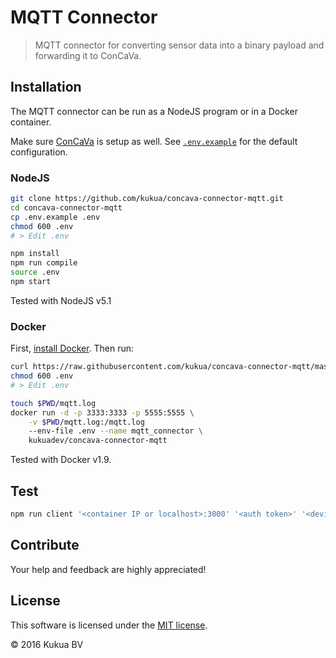 # MQTT Connector

> MQTT connector for converting sensor data into a binary payload and forwarding it to ConCaVa.

## Installation

The MQTT connector can be run as a NodeJS program or in a Docker container.

Make sure [ConCaVa](https://github.com/kukua/concava) is setup as well.
See [`.env.example`](https://github.com/kukua/concava-connector-mqtt/tree/master/.env.example) for the default configuration.

### NodeJS

```bash
git clone https://github.com/kukua/concava-connector-mqtt.git
cd concava-connector-mqtt
cp .env.example .env
chmod 600 .env
# > Edit .env

npm install
npm run compile
source .env
npm start
```

Tested with NodeJS v5.1

### Docker

First, [install Docker](http://docs.docker.com/engine/installation/). Then run:

```bash
curl https://raw.githubusercontent.com/kukua/concava-connector-mqtt/master/.env.example > .env
chmod 600 .env
# > Edit .env

touch $PWD/mqtt.log
docker run -d -p 3333:3333 -p 5555:5555 \
	-v $PWD/mqtt.log:/mqtt.log
	--env-file .env --name mqtt_connector \
	kukuadev/concava-connector-mqtt
```

Tested with Docker v1.9.

## Test

```js
npm run client '<container IP or localhost>:3000' '<auth token>' '<device ID>' '<payload hex>'
```

## Contribute

Your help and feedback are highly appreciated!

## License

This software is licensed under the [MIT license](https://github.com/kukua/concava-connector-mqtt/blob/master/LICENSE).

© 2016 Kukua BV

